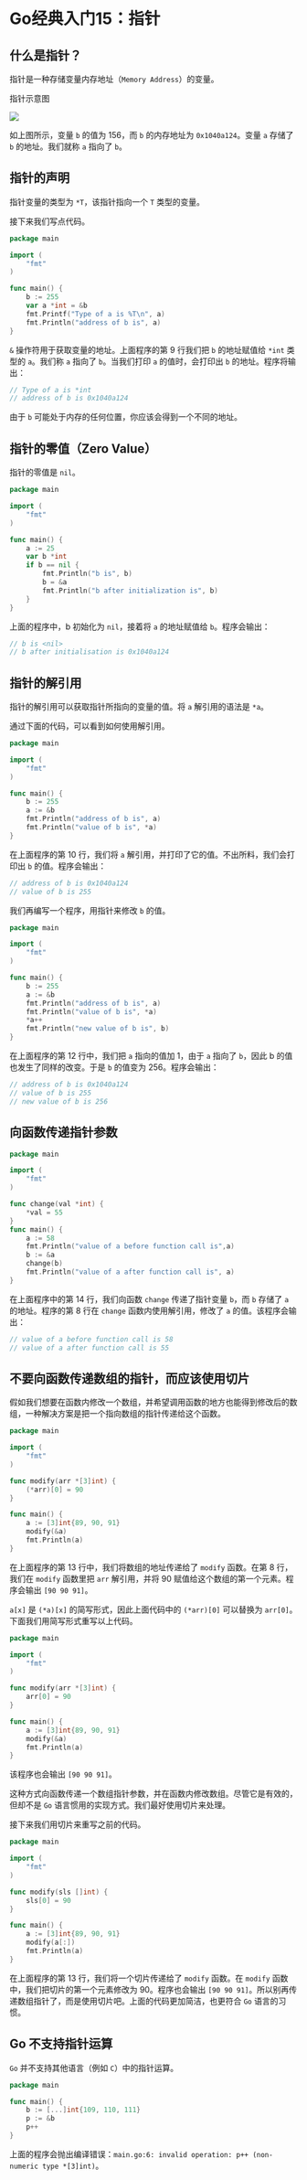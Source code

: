 # Go经典入门15：指针

## 什么是指针？

指针是一种存储变量内存地址（`Memory Address`）的变量。

指针示意图

![](../images/DBE2118B19E791349962A486C4FE1831.png)


如上图所示，变量 `b` 的值为 156，而 `b` 的内存地址为 `0x1040a124`。变量 `a` 存储了 `b` 的地址。我们就称 `a` 指向了 `b`。

## 指针的声明

指针变量的类型为 `*T`，该指针指向一个 `T` 类型的变量。

接下来我们写点代码。

```go
package main

import (
    "fmt"
)

func main() {
    b := 255
    var a *int = &b
    fmt.Printf("Type of a is %T\n", a)
    fmt.Println("address of b is", a)
}
```

`&` 操作符用于获取变量的地址。上面程序的第 9 行我们把 `b` 的地址赋值给 `*int` 类型的 `a`。我们称 `a` 指向了 `b`。当我们打印 `a` 的值时，会打印出 `b` 的地址。程序将输出：

```go
// Type of a is *int
// address of b is 0x1040a124
```

由于 `b` 可能处于内存的任何位置，你应该会得到一个不同的地址。

## 指针的零值（Zero Value）

指针的零值是 `nil`。

```go
package main

import (
    "fmt"
)

func main() {
    a := 25
    var b *int
    if b == nil {
        fmt.Println("b is", b)
        b = &a
        fmt.Println("b after initialization is", b)
    }
}
```

上面的程序中，b 初始化为 `nil`，接着将 `a` 的地址赋值给 `b`。程序会输出：

```go
// b is <nil>
// b after initialisation is 0x1040a124
```

## 指针的解引用

指针的解引用可以获取指针所指向的变量的值。将 `a` 解引用的语法是 `*a`。

通过下面的代码，可以看到如何使用解引用。

```go
package main

import (
    "fmt"
)

func main() {
    b := 255
    a := &b
    fmt.Println("address of b is", a)
    fmt.Println("value of b is", *a)
}
```

在上面程序的第 10 行，我们将 `a` 解引用，并打印了它的值。不出所料，我们会打印出 `b` 的值。程序会输出：

```go
// address of b is 0x1040a124
// value of b is 255
```

我们再编写一个程序，用指针来修改 `b` 的值。

```go
package main

import (
    "fmt"
)

func main() {
    b := 255
    a := &b
    fmt.Println("address of b is", a)
    fmt.Println("value of b is", *a)
    *a++
    fmt.Println("new value of b is", b)
}
```

在上面程序的第 12 行中，我们把 `a` 指向的值加 1，由于 `a` 指向了 `b`，因此 b 的值也发生了同样的改变。于是 `b` 的值变为 256。程序会输出：

```go
// address of b is 0x1040a124
// value of b is 255
// new value of b is 256
```

## 向函数传递指针参数

```go
package main

import (
    "fmt"
)

func change(val *int) {
    *val = 55
}
func main() {
    a := 58
    fmt.Println("value of a before function call is",a)
    b := &a
    change(b)
    fmt.Println("value of a after function call is", a)
}
```

在上面程序中的第 14 行，我们向函数 `change` 传递了指针变量 `b`，而 `b` 存储了 `a` 的地址。程序的第 8 行在 `change` 函数内使用解引用，修改了 `a` 的值。该程序会输出：

```go
// value of a before function call is 58
// value of a after function call is 55
```

## 不要向函数传递数组的指针，而应该使用切片

假如我们想要在函数内修改一个数组，并希望调用函数的地方也能得到修改后的数组，一种解决方案是把一个指向数组的指针传递给这个函数。

```go
package main

import (
    "fmt"
)

func modify(arr *[3]int) {
    (*arr)[0] = 90
}

func main() {
    a := [3]int{89, 90, 91}
    modify(&a)
    fmt.Println(a)
}
```

在上面程序的第 13 行中，我们将数组的地址传递给了 `modify` 函数。在第 8 行，我们在 `modify` 函数里把 `arr` 解引用，并将 90 赋值给这个数组的第一个元素。程序会输出 `[90 90 91]`。

`a[x]` 是 `(*a)[x]` 的简写形式，因此上面代码中的 `(*arr)[0]` 可以替换为 `arr[0]`。下面我们用简写形式重写以上代码。

```go
package main

import (
    "fmt"
)

func modify(arr *[3]int) {
    arr[0] = 90
}

func main() {
    a := [3]int{89, 90, 91}
    modify(&a)
    fmt.Println(a)
}
```

该程序也会输出 `[90 90 91]`。

这种方式向函数传递一个数组指针参数，并在函数内修改数组。尽管它是有效的，但却不是 `Go` 语言惯用的实现方式。我们最好使用切片来处理。

接下来我们用切片来重写之前的代码。

```go
package main

import (
    "fmt"
)

func modify(sls []int) {
    sls[0] = 90
}

func main() {
    a := [3]int{89, 90, 91}
    modify(a[:])
    fmt.Println(a)
}
```

在上面程序的第 13 行，我们将一个切片传递给了 `modify` 函数。在 `modify` 函数中，我们把切片的第一个元素修改为 90。程序也会输出 `[90 90 91]`。所以别再传递数组指针了，而是使用切片吧。上面的代码更加简洁，也更符合 `Go` 语言的习惯。

## Go 不支持指针运算

`Go` 并不支持其他语言（例如 `C`）中的指针运算。

```go
package main

func main() {
    b := [...]int{109, 110, 111}
    p := &b
    p++
}
```

上面的程序会抛出编译错误：`main.go:6: invalid operation: p++ (non-numeric type *[3]int)`。